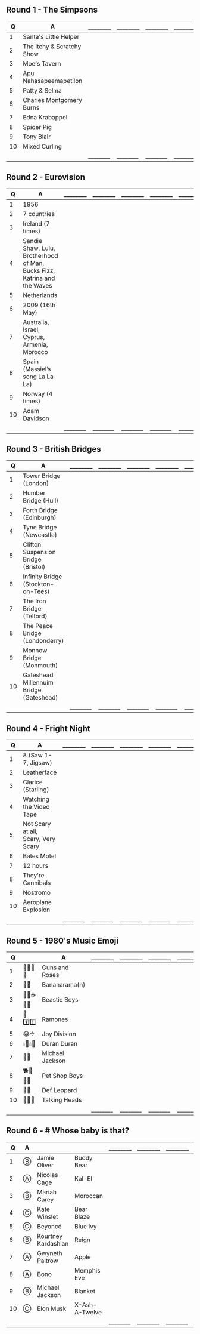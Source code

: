 ## Round 1 - The Simpsons

|Q|A|________|________|________|________|________|________|________|
|----|---|---|---|---|---|---|---|---|
|1|Santa's Little Helper
|2|The Itchy & Scratchy Show
|3|Moe's Tavern
|4|Apu Nahasapeemapetilon
|5|Patty & Selma
|6|Charles Montgomery Burns
|7|Edna Krabappel
|8|Spider Pig
|9|Tony Blair
|10|Mixed Curling
|||________|________|________|________|________|________|________|

## Round 2 - Eurovision

|Q|A|________|________|________|________|________|________|________|
|----|---|---|---|---|---|---|---|---|
|1|1956
|2|7 countries
|3|Ireland (7 times)
|4|Sandie Shaw, Lulu, Brotherhood of Man, <br>Bucks Fizz, Katrina and the Waves
|5|Netherlands
|6|2009 (16th May)
|7|Australia, Israel, Cyprus, Armenia, Morocco
|8|Spain (Massiel’s song La La La)
|9|Norway (4 times)
|10|Adam Davidson
|||________|________|________|________|________|________|________|

## Round 3 - British Bridges

|Q|A|________|________|________|________|________|________|________|
|----|---|---|---|---|---|---|---|---|
|1|Tower Bridge (London)
|2|Humber Bridge (Hull)
|3|Forth Bridge (Edinburgh)
|4|Tyne Bridge (Newcastle)
|5|Clifton Suspension Bridge (Bristol)
|6|Infinity Bridge (Stockton-on-Tees)
|7|The Iron Bridge (Telford)
|8|The Peace Bridge (Londonderry)
|9|Monnow Bridge (Monmouth)
|10|Gateshead Millennuim Bridge (Gateshead)
|||________|________|________|________|________|________|________|

## Round 4 - Fright Night

|Q|A|________|________|________|________|________|________|________|
|----|---|---|---|---|---|---|---|---|
|1|8 (Saw 1-7, Jigsaw)
|2|Leatherface
|3|Clarice (Starling)
|4|Watching the Video Tape
|5|Not Scary at all, Scary, Very Scary
|6|Bates Motel
|7|12 hours
|8|They're Cannibals
|9|Nostromo
|10|Aeroplane Explosion
|||________|________|________|________|________|________|________|

## Round 5 - 1980's Music Emoji

|Q||A|________|________|________|________|________|________|________|
|----|---|---|---|---|---|---|---|---|---|
|1| 🔫🔫🌹🌹     | Guns and Roses
|2| 🍌🍜        | Bananarama(n)
|3| 🐝🐝☕👦👦 | Beastie Boys
|4| 🐐1️⃣1️⃣ | Ramones
|5| 😂➗ | Joy Division
|6| 💧🏃💧🏃 | Duran Duran
|7| 🌙🚶 | Michael Jackson
|8| 🐕🛒👦👦 | Pet Shop Boys
|9| 🙉🐆 | Def Leppard
|10| 💬🗿🗿 | Talking Heads
||||________|________|________|________|________|________|________|

## Round 6 - # Whose baby is that?

|Q|A|||________|________|________|________|________|________|________|
|----|---|---|---|---|---|---|---|---|---|---|
|1|Ⓑ|Jamie Oliver|Buddy Bear
|2|Ⓐ|Nicolas Cage|Kal-El
|3|Ⓑ|Mariah Carey|Moroccan
|4|Ⓒ|Kate Winslet|Bear Blaze
|5|Ⓒ|Beyoncé|Blue Ivy
|6|Ⓑ|Kourtney Kardashian|Reign
|7|Ⓐ|Gwyneth Paltrow|Apple
|8|Ⓐ|Bono|Memphis Eve
|9|Ⓑ|Michael Jackson|Blanket
|10|Ⓒ|Elon Musk|X-Ash-A-Twelve
|||||________|________|________|________|________|________|________|

